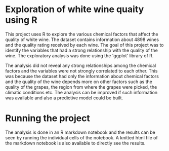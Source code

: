 # Exploration of white wine quaity using R

This project uses R to explore the various chemical factors that affect the quality of white wine. The dataset contains
information about 4898 wines and the quality rating received by each wine. The goal of this project was to identify the 
variables that had a strong relationship with the quality of the wine. The exploratory analysis was done using the 'ggplot'
library of R.

The analysis did not reveal any strong relationships among the chemical factors and the variables were not strongly 
correlated to each other. This was because the dataset had only the information about chemical factors and the quality 
of the wine depends more on other factors such as the quality of the grapes, the region from where the grapes were 
picked, the climatic conditions etc. The analysis can be improved if such information was available and also a predictive
model could be built.

# Running the project

The analysis is done in an R markdown notebook and the results can be seen by running the individual cells of the notebook.
A knitted html file of the markdown notebook is also available to directly see the results.
